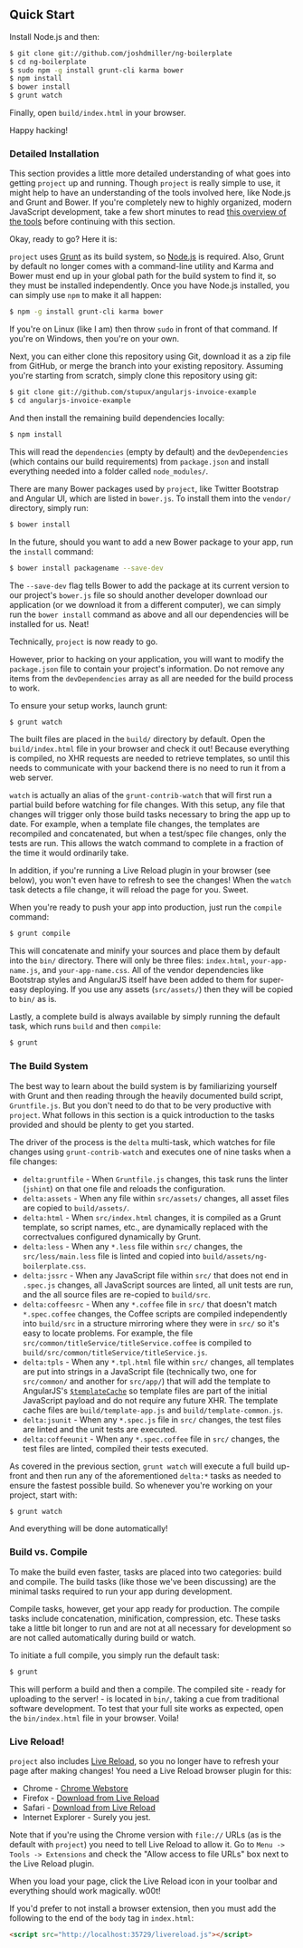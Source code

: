 

## Quick Start

Install Node.js and then:

```sh
$ git clone git://github.com/joshdmiller/ng-boilerplate
$ cd ng-boilerplate
$ sudo npm -g install grunt-cli karma bower
$ npm install
$ bower install
$ grunt watch
```

Finally, open `build/index.html` in your browser.

Happy hacking!

### Detailed Installation

This section provides a little more detailed understanding of what goes into getting `project` up and running. Though `project` is really simple to use, it might help to have an understanding of the tools involved here, like Node.js and Grunt and Bower. If you're completely new to highly organized, modern JavaScript development, take a few short minutes to read [this overview of the tools](tools.md) before continuing with this section.

Okay, ready to go? Here it is:

`project` uses [Grunt](http://gruntjs.org) as its build system, so [Node.js](http://nodejs.org) is required. Also, Grunt by default no longer comes with a command-line utility and Karma and Bower must end up in your global path for the build system to find it, so they must be installed independently. Once you have Node.js installed, you can simply use `npm` to make it all happen:

```sh
$ npm -g install grunt-cli karma bower
```

If you're on Linux (like I am) then throw `sudo` in front of that command.  If
you're on Windows, then you're on your own.

Next, you can either clone this repository using Git, download it as a zip file
from GitHub, or merge the branch into your existing repository. Assuming you're
starting from scratch, simply clone this repository using git:

```sh
$ git clone git://github.com/stupux/angularjs-invoice-example
$ cd angularjs-invoice-example
```

And then install the remaining build dependencies locally:

```sh
$ npm install
```

This will read the `dependencies` (empty by default) and the `devDependencies`
(which contains our build requirements) from `package.json` and install
everything needed into a folder called `node_modules/`.

There are many Bower packages used by `project`, like Twitter Bootstrap
and Angular UI, which are listed in `bower.js`. To install them into the
`vendor/` directory, simply run:

```sh
$ bower install
```

In the future, should you want to add a new Bower package to your app, run the
`install` command:

```sh
$ bower install packagename --save-dev
```

The `--save-dev` flag tells Bower to add the package at its current version to our project's `bower.js` file so should another developer download our application (or we download it from a different computer), we can simply run the
`bower install` command as above and all our dependencies will be installed for us. Neat!

Technically, `project` is now ready to go.

However, prior to hacking on your application, you will want to modify the `package.json` file to contain your project's information. Do not remove any items from the `devDependencies` array as all are needed for the build process to work.

To ensure your setup works, launch grunt:

```sh
$ grunt watch
```

The built files are placed in the `build/` directory by default. Open the `build/index.html` file in your browser and check it out! Because everything is compiled, no XHR requests are needed to retrieve templates, so until this needs to communicate with your backend there is no need to run it from a web server.

`watch` is actually an alias of the `grunt-contrib-watch` that will first run a partial build before watching for file changes. With this setup, any file that changes will trigger only those build tasks necessary to bring the app up to date. For example, when a template file changes, the templates are recompiled and concatenated, but when a test/spec file changes, only the tests are run. This allows the watch command to complete in a fraction of the time it would
ordinarily take.

In addition, if you're running a Live Reload plugin in your browser (see below), you won't even have to refresh to see the changes! When the `watch` task detects a file change, it will reload the page for you. Sweet.

When you're ready to push your app into production, just run the `compile` command:

```sh
$ grunt compile
```

This will concatenate and minify your sources and place them by default into the
`bin/` directory. There will only be three files: `index.html`,
`your-app-name.js`, and `your-app-name.css`. All of the vendor dependencies like Bootstrap styles and AngularJS itself have been added to them for super-easy deploying. If you use any assets (`src/assets/`) then they will be copied to `bin/` as is.

Lastly, a complete build is always available by simply running the default task, which runs `build` and then `compile`:

```sh
$ grunt
```

### The Build System

The best way to learn about the build system is by familiarizing yourself with Grunt and then reading through the heavily documented build script,
`Gruntfile.js`. But you don't need to do that to be very productive with `project`. What follows in this section is a quick introduction to the tasks provided and should be plenty to get you started.

The driver of the process is the `delta` multi-task, which watches for file changes using `grunt-contrib-watch` and executes one of nine tasks when a file changes:

* `delta:gruntfile` - When `Gruntfile.js` changes, this task runs the linter (`jshint`) on that one file and reloads the configuration.
* `delta:assets` - When any file within `src/assets/` changes, all asset files are copied to `build/assets/`.
* `delta:html` - When `src/index.html` changes, it is compiled as a Grunt template, so script names, etc., are dynamically replaced with the correctvalues configured dynamically by Grunt.
* `delta:less` - When any `*.less` file within `src/` changes, the
  `src/less/main.less` file is linted and copied into
  `build/assets/ng-boilerplate.css`.
* `delta:jssrc` - When any JavaScript file within `src/` that does not end in
  `.spec.js` changes, all JavaScript sources are linted, all unit tests are run,
  and the all source files are re-copied to `build/src`.
* `delta:coffeesrc` - When any `*.coffee` file in `src/` that doesn't match
  `*.spec.coffee` changes, the Coffee scripts are compiled independently into
  `build/src` in a structure mirroring where they were in `src/` so it's easy to
  locate problems. For example, the file
  `src/common/titleService/titleService.coffee` is compiled to
  `build/src/common/titleService/titleService.js`.
* `delta:tpls` - When any `*.tpl.html` file within `src/` changes, all templates are put into strings in a JavaScript file (technically two, one for
  `src/common/` and another for `src/app/`) that will add the template to
  AngularJS's
  [`$templateCache`](http://docs.angularjs.org/api/ng.$templateCache) so
  template files are part of the initial JavaScript payload and do not require
  any future XHR.  The template cache files are `build/template-app.js` and
  `build/template-common.js`.
* `delta:jsunit` - When any `*.spec.js` file in `src/` changes, the test files
  are linted and the unit tests are executed.
* `delta:coffeeunit` - When any `*.spec.coffee` file in `src/` changes, the test
  files are linted, compiled their tests executed.

As covered in the previous section, `grunt watch` will execute a full build
up-front and then run any of the aforementioned `delta:*` tasks as needed to
ensure the fastest possible build. So whenever you're working on your project,
start with:

```sh
$ grunt watch
```

And everything will be done automatically!

### Build vs. Compile

To make the build even faster, tasks are placed into two categories: build and
compile. The build tasks (like those we've been discussing) are the minimal
tasks required to run your app during development.

Compile tasks, however, get your app ready for production. The compile tasks
include concatenation, minification, compression, etc. These tasks take a little
bit longer to run and are not at all necessary for development so are not called
automatically during build or watch.

To initiate a full compile, you simply run the default task:

```sh
$ grunt
```

This will perform a build and then a compile. The compiled site - ready for
uploading to the server! - is located in `bin/`, taking a cue from
traditional software development. To test that your full site works as
expected, open the `bin/index.html` file in your browser. Voila!

### Live Reload!

`project` also includes [Live Reload](http://livereload.com/), so you no
longer have to refresh your page after making changes! You need a Live Reload
browser plugin for this:

- Chrome - [Chrome Webstore](https://chrome.google.com/webstore/detail/livereload/jnihajbhpnppcggbcgedagnkighmdlei)
- Firefox - [Download from Live Reload](http://download.livereload.com/2.0.8/LiveReload-2.0.8.xpi)
- Safari - [Download from Live Reload](http://download.livereload.com/2.0.9/LiveReload-2.0.9.safariextz)
- Internet Explorer - Surely you jest.

Note that if you're using the Chrome version with `file://` URLs (as is the
default with `project`) you need to tell Live Reload to allow it. Go to
`Menu -> Tools -> Extensions` and check the "Allow access to file URLs" box next
to the Live Reload plugin.

When you load your page, click the Live Reload icon in your toolbar and
everything should work magically. w00t!

If you'd prefer to not install a browser extension, then you must add the
following to the end of the `body` tag in `index.html`:

```html
<script src="http://localhost:35729/livereload.js"></script>
```
